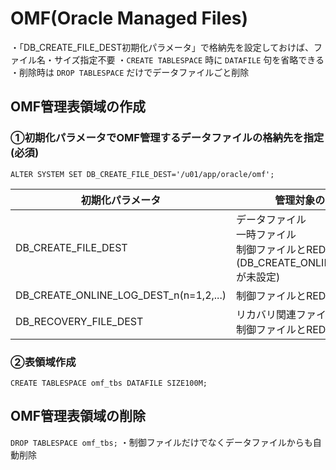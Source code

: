 # OMF(Oracle Managed Files)

・「DB_CREATE_FILE_DEST初期化パラメータ」で格納先を設定しておけば、ファイル名・サイズ指定不要
・`CREATE TABLESPACE` 時に `DATAFILE` 句を省略できる
・削除時は `DROP TABLESPACE` だけでデータファイルごと削除
## OMF管理表領域の作成

### ①初期化パラメータでOMF管理するデータファイルの格納先を指定(必須)
`ALTER SYSTEM SET DB_CREATE_FILE_DEST='/u01/app/oracle/omf';`

| 初期化パラメータ                               | 管理対象のファイル                                                                 |
| -------------------------------------- | ------------------------------------------------------------------------- |
| DB_CREATE_FILE_DEST                    | データファイル<br>一時ファイル<br>制御ファイルとREDOファイル<br>(DB_CREATE_ONLINE_LOG_DEST_nが未設定) |
| DB_CREATE_ONLINE_LOG_DEST_n(n=1,2,...) | 制御ファイルとREDOファイル                                                           |
| DB_RECOVERY_FILE_DEST                  | リカバリ関連ファイル<br>制御ファイルとREDOファイル                                             |
### ②表領域作成
`CREATE TABLESPACE omf_tbs DATAFILE SIZE100M;`
## OMF管理表領域の削除

`DROP TABLESPACE omf_tbs;`
・制御ファイルだけでなくデータファイルからも自動削除
